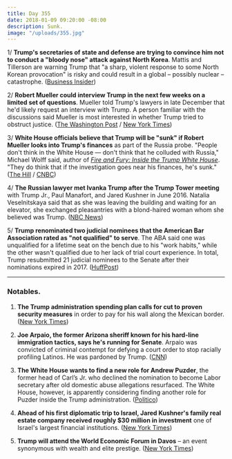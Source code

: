```yaml
---
title: Day 355
date: 2018-01-09 09:20:00 -08:00
description: Sunk.
image: "/uploads/355.jpg"
---
```


1/ **Trump's secretaries of state and defense are trying to convince him not to conduct a "bloody nose" attack against North Korea**. Mattis and Tillerson are warning Trump that "a sharp, violent response to some North Korean provocation" is risky and could result in a global – possibly nuclear – catastrophe. ([Business Insider](http://www.businessinsider.com/tillerson-mattis-trump-north-korea-strike-2018-1))

2/ **Robert Mueller could interview Trump in the next few weeks on a limited set of questions**. Mueller told Trump's lawyers in late December that he'd likely request an interview with Trump. A person familiar with the discussions said Mueller is most interested in whether Trump tried to obstruct justice. ([The Washington Post](https://www.washingtonpost.com/politics/mueller-indicates-he-will-likely-seek-interview-with-trump/2018/01/08/86100bb2-f473-11e7-beb6-c8d48830c54d_story.html) / [New York Times](https://www.nytimes.com/2018/01/08/us/politics/mueller-trump-interview-russia-investigation.html))

3/ **White House officials believe that Trump will be "sunk" if Robert Mueller looks into Trump's finances** as part of the Russia probe. "People don't think in the White House — don't think that he colluded with Russia," Michael Wolff said, author of *[Fire and Fury: Inside the Trump White House](https://www.amazon.com/Fire-Fury-Inside-Trump-White/dp/1250158060/ref=as_li_ss_tl?_encoding=UTF8&qid=&sr=&linkCode=ll1&tag=wtfjht-20&linkId=3b44d37dec9d33a86fd15d75969b7381)*. "They do think that if the investigation goes near his finances, he's sunk." ([The Hill](http://thehill.com/homenews/administration/368050-michael-wolff-white-house-officials-think-if-mueller-probe-goes-after) / [CNBC](https://www.cnbc.com/2018/01/09/i-am-confident-in-everything-that-is-in-this-book-says-fire-and-fury-author-michael-wolff.html))

4/ **The Russian lawyer met Ivanka Trump after the Trump Tower meeting** with Trump Jr., Paul Manafort, and Jared Kushner in June 2016. Natalia Veselnitskaya said that as she was leaving the building and waiting for an elevator, she exchanged pleasantries with a blond-haired woman whom she believed was Trump. ([NBC News](https://www.nbcnews.com/news/us-news/russian-ran-ivanka-after-2016-trump-tower-meeting-donald-trump-n835661))

5/ **Trump renominated two judicial nominees that the American Bar Association rated as "not qualified" to serve**. The ABA said one was unqualified for a lifetime seat on the bench due to his "work habits," while the other wasn't qualified due to her lack of trial court experience. In total, Trump resubmitted 21 judicial nominees to the Senate after their nominations expired in 2017. ([HuffPost](https://www.huffingtonpost.com/entry/donald-trump-judicial-nominees-not-qualified_us_5a4fc2cae4b01e1a4b14e51d))

---

### Notables.

1. **The Trump administration spending plan calls for cut to proven security measures** in order to pay for his  wall along the Mexican border. ([New York Times](https://www.nytimes.com/2018/01/08/us/politics/trump-border-wall-funding-surveillance.html))

2. **Joe Arpaio, the former Arizona sheriff known for his hard-line immigration tactics, says he's running for Senate**. Arpaio was convicted of criminal contempt for defying a court order to stop racially profiling Latinos. He was pardoned by Trump. ([CNN](https://www.cnn.com/2018/01/09/politics/arizona-senate-joe-arpaio/index.html))

3. **The White House wants to find a new role for Andrew Puzder**, the former head of Carl’s Jr. who declined the nomination to become Labor secretary after old domestic abuse allegations resurfaced. The White House, however, is apparently considering finding another role for Puzder inside the Trump administration. ([Politico](https://www.politico.com/story/2018/01/08/andy-puzder-white-house-administration-328240))

4. **Ahead of his first diplomatic trip to Israel, Jared Kushner's family real estate company received roughly $30 million in investment** one of Israel's largest financial institutions. ([New York Times](https://www.nytimes.com/2018/01/07/business/jared-kushner-israel.html?_r=0))

5. **Trump will attend the World Economic Forum in Davos** – an event synonymous with wealth and elite prestige. ([New York Times](https://www.nytimes.com/2018/01/09/us/politics/trump-davos-world-economic-forum.html))